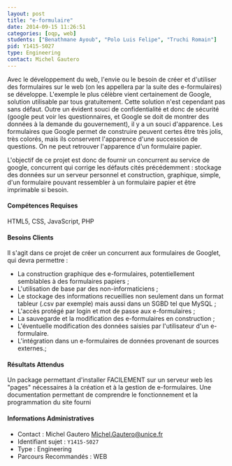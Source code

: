 ```yaml
---
layout: post
title: "e-formulaire"
date: 2014-09-15 11:26:51
categories: [oqp, web]
students: ["Benathmane Ayoub", "Polo Luis Felipe", "Truchi Romain"]
pid: Y1415-S027
type: Engineering
contact: Michel Gautero
---
```

       
Avec le développement du web, l'envie ou le besoin de créer et d'utiliser des formulaires sur le web (on les appellera par la suite des e-formulaires) se développe. L'exemple le plus célèbre vient certainement de Google, solution utilisable par tous gratuitement. Cette solution n'est cependant pas sans défaut. Outre un évident souci de confidentialité et donc de sécurité (google peut voir les questionnaires, et Google se doit de montrer des données à la demande du gouvernement), il y a un souci d'apparence. Les formulaires que Google permet de construire peuvent certes être très jolis, très colorés, mais ils conservent l'apparence d'une succession de questions. On ne peut retrouver l'apparence d'un formulaire papier.

L'objectif de ce projet est donc de fournir un concurrent au service de google, concurrent qui corrige les défauts cités précédemment : stockage des données sur un serveur personnel et construction, graphique, simple, d'un formulaire pouvant ressembler à un formulaire papier et être imprimable si besoin.

#### Compétences Requises
HTML5, CSS, JavaScript, PHP


#### Besoins Clients
Il s'agit dans ce projet de créer un concurrent aux formulaires de Googlet, qui devra permettre :

* La construction graphique des e-formulaires, potentiellement semblables à des formulaires papiers ;
* L'utilisation de base par des non-informaticiens ;
* Le stockage des informations recueillies non seulement dans un format tableur (.csv par exemple) mais aussi dans un SGBD tel que MySQL ;
* L'accès protégé par login et mot de passe aux e-formulaires ;
* La sauvegarde et la modification des e-formulaires en construction ;
* L'éventuelle modification des données saisies par l'utilisateur d'un e-formulaire.
* L'intégration dans un e-formulaires de données provenant de sources externes.;

#### Résultats Attendus

Un package permettant d'installer FACILEMENT sur un serveur web les "pages" nécessaires à la création et à la gestion de e-formulaires.
Une documentation permettant de comprendre le fonctionnement et la programmation du site fourni
     

#### Informations Administratives
  * Contact : Michel Gautero <Michel.Gautero@unice.fr>
  * Identifiant sujet : `Y1415-S027`
  * Type : Engineering
  * Parcours Recommandés : WEB
     

